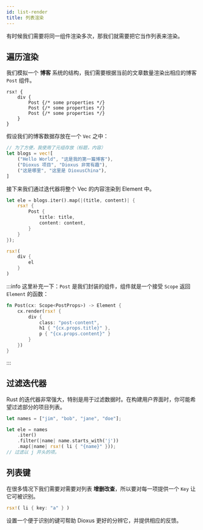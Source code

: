 ```yaml
---
id: list-render
title: 列表渲染
---
```


有时候我们需要将同一组件渲染多次，那我们就需要把它当作列表来渲染。

## 遍历渲染

我们模拟一个 **博客** 系统的结构，我们需要根据当前的文章数量渲染出相应的博客 `Post` 组件。

```rsx
rsx! {
    div {
        Post {/* some properties */}
        Post {/* some properties */}
        Post {/* some properties */}
    }
}
```

假设我们的博客数据存放在一个 `Vec` 之中：

```rust
// 为了方便，我使用了元组存放（标题，内容）
let blogs = vec![
    ("Hello World", "这是我的第一篇博客"),
    ("Dioxus 项目", "Dioxus 非常有趣"),
    ("这是哪里", "这里是 DioxusChina"),
]
```
接下来我们通过迭代器将整个 Vec 的内容渲染到 Element 中。
```rust
let ele = blogs.iter().map(|(title, content)| {
    rsx! {
        Post {
            title: title,
            content: content,
        }
    }
});

rsx!(
    div {
        el
    }
)
```

:::info
这里补充一下：`Post` 是我们封装的组件，组件就是一个接受 `Scope` 返回 `Element` 的函数：
```rust
fn Post(cx: Scope<PostProps>) -> Element {
    cx.render(rsx! {
        div {
            class: "post-content",
            h1 { "{cx.props.title}" },
            p { "{cx.props.content}" }
        }
    })
}
```
:::

## 过滤迭代器

Rust 的迭代器非常强大，特别是用于过滤数据时。在构建用户界面时，你可能希望过滤部分的项目列表。

```rust
let names = ["jim", "bob", "jane", "doe"];

let ele = names
    .iter()
    .filter(|name| name.starts_with('j'))
    .map(|name| rsx!( li { "{name}" }));
// 过滤以 j 开头的项。
```

## 列表键

在很多情况下我们需要对需要对列表 **增删改查**，所以要对每一项提供一个 `Key` 让它可被识别。

```rust
rsx!( li { key: "a" } )
```

设置一个便于识别的键可帮助 Dioxus 更好的分辨它，并提供相应的反馈。
